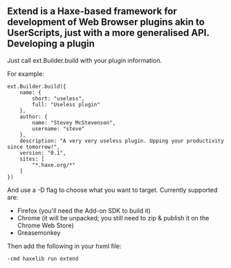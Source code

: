 Extend is a Haxe-based framework for development of Web Browser plugins akin to UserScripts, just with a more generalised API.
Developing a plugin
-------------------
Just call ext.Builder.build with your plugin information.

For example:

    ext.Builder.build({
    	name: {
            short: "useless",
            full: "Useless plugin"
        },
    	author: {
    		name: "Stevey McStevenson",
    		username: "steve"
    	},
    	description: "A very very useless plugin. Upping your productivity since tomorrow!",
    	version: "0.1",
    	sites: [
    		"*.haxe.org/*"
    	]
    })

And use a -D flag to choose what you want to target. Currently supported are:
+ Firefox (you'll need the Add-on SDK to build it)
+ Chrome (it will be unpacked; you still need to zip & publish it on the Chrome Web Store)
+ Greasemonkey

Then add the following in your hxml file:

    -cmd haxelib run extend

